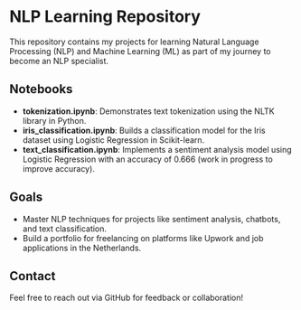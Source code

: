 # NLP Learning Repository

This repository contains my projects for learning Natural Language Processing (NLP) and Machine Learning (ML) as part of my journey to become an NLP specialist.

## Notebooks
- **tokenization.ipynb**: Demonstrates text tokenization using the NLTK library in Python.
- **iris_classification.ipynb**: Builds a classification model for the Iris dataset using Logistic Regression in Scikit-learn.
- **text_classification.ipynb**: Implements a sentiment analysis model using Logistic Regression with an accuracy of 0.666 (work in progress to improve accuracy).

## Goals
- Master NLP techniques for projects like sentiment analysis, chatbots, and text classification.
- Build a portfolio for freelancing on platforms like Upwork and job applications in the Netherlands.

## Contact
Feel free to reach out via GitHub for feedback or collaboration!
